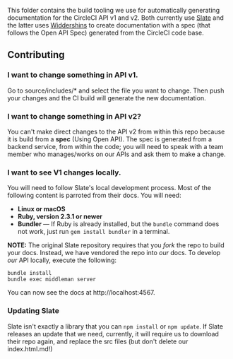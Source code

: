 This folder contains the build tooling we use for automatically generating
documentation for the CircleCI API v1 and v2. Both currently use
[Slate](https://github.com/slatedocs/slate) and the latter uses
[Widdershins](https://github.com/Mermade/widdershins) to create documentation
with a spec (that follows the Open API Spec) generated from the CircleCI code
base.

## Contributing

### I want to change something in API v1.

Go to source/includes/* and select the file you want to change. Then push your
changes and the CI build will generate the new documentation.

### I want to change something in API v2?

You can't make direct changes to the API v2 from within this repo because it is
build from a **spec** (Using Open API). The spec is generated from a backend
service, from within the code; you will need to speak with a team member who
manages/works on our APIs and ask them to make a change.

### I want to see V1 changes locally.

You will need to follow Slate's local development process. Most of the following content
is parroted from their docs. You will need:

 - **Linux or macOS**
 - **Ruby, version 2.3.1 or newer**
 - **Bundler** — If Ruby is already installed, but the `bundle` command does not
   work, just run `gem install bundler` in a terminal.

**NOTE:** The original Slate repository requires that you _fork_ the repo to
build your docs. Instead, we have vendored the repo into _our_ docs. To develop
_our_ API locally, execute the following:

```shell
bundle install
bundle exec middleman server
```

You can now see the docs at http://localhost:4567.

### Updating Slate

Slate isn't exactly a library that you can `npm install` or `npm update`. If
Slate releases an update that we need, currently, it will require us to download
their repo again, and replace the src files (but don't delete our
index.html.md!)
